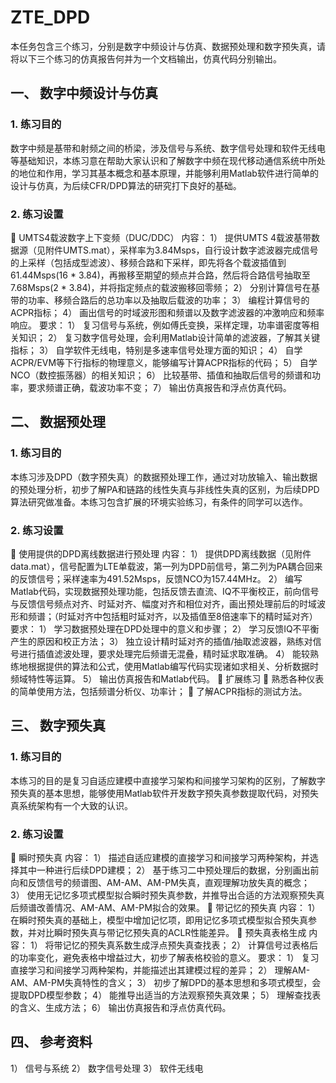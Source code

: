 # ZTE_DPD

本任务包含三个练习，分别是数字中频设计与仿真、数据预处理和数字预失真，请将以下三个练习的仿真报告何并为一个文档输出，仿真代码分别输出。
## 一、	数字中频设计与仿真
### 1.	练习目的
数字中频是基带和射频之间的桥梁，涉及信号与系统、数字信号处理和软件无线电等基础知识，本练习意在帮助大家认识和了解数字中频在现代移动通信系统中所处的地位和作用，学习其基本概念和基本原理，并能够利用Matlab软件进行简单的设计与仿真，为后续CFR/DPD算法的研究打下良好的基础。
### 2.	练习设置
	UMTS4载波数字上下变频（DUC/DDC）
内容：
1）	提供UMTS 4载波基带数据源（见附件UMTS.mat），采样率为3.84Msps，自行设计数字滤波器完成信号的上采样（包括成型滤波）、移频合路和下采样，即先将各个载波插值到61.44Msps(16 * 3.84)，再搬移至期望的频点并合路，然后将合路信号抽取至7.68Msps(2 * 3.84)，并将指定频点的载波搬移回零频；
2）	分别计算信号在基带的功率、移频合路后的总功率以及抽取后载波的功率；
3）	编程计算信号的ACPR指标；
4）	画出信号的时域波形图和频谱以及数字滤波器的冲激响应和频率响应。
要求：
1）	复习信号与系统，例如傅氏变换，采样定理，功率谱密度等相关知识；
2）	复习数字信号处理，会利用Matlab设计简单的滤波器，了解其关键指标；
3）	自学软件无线电，特别是多速率信号处理方面的知识；
4）	自学ACPR/EVM等下行指标的物理意义，能够编写计算ACPR指标的代码；
5）	自学NCO（数控振荡器）的相关知识；
6）	比较基带、插值和抽取后信号的频谱和功率，要求频谱正确，载波功率不变；
7）	输出仿真报告和浮点仿真代码。
## 二、	数据预处理
### 1.	练习目的
本练习涉及DPD（数字预失真）的数据预处理工作，通过对功放输入、输出数据的预处理分析，初步了解PA和链路的线性失真与非线性失真的区别，为后续DPD算法研究做准备。本练习包含扩展的环境实验练习，有条件的同学可以选作。
### 2.	练习设置
	使用提供的DPD离线数据进行预处理
内容：
1）	提供DPD离线数据（见附件data.mat），信号配置为LTE单载波，第一列为DPD前信号，第二列为PA耦合回来的反馈信号；采样速率为491.52Msps，反馈NCO为157.44MHz。
2）	编写Matlab代码，实现数据预处理功能，包括反馈去直流、IQ不平衡校正，前向信号与反馈信号频点对齐、时延对齐、幅度对齐和相位对齐，画出预处理前后的时域波形和频谱；（时延对齐中包括粗时延对齐，以及插值至8倍速率下的精时延对齐）
要求：
1）	学习数据预处理在DPD处理中的意义和步骤；
2）	学习反馈IQ不平衡产生的原因和校正方法；
3）	独立设计精时延对齐的插值/抽取滤波器，熟练对信号进行插值滤波处理，要求处理完后频谱无混叠，精时延求取准确。
4）	能较熟练地根据提供的算法和公式，使用Matlab编写代码实现诸如求相关、分析数据时频域特性等运算。
5）	输出仿真报告和Matlab代码。
	扩展练习
	熟悉各种仪表的简单使用方法，包括频谱分析仪、功率计；
	了解ACPR指标的测试方法。
## 三、	数字预失真
### 1.	练习目的
本练习的目的是复习自适应建模中直接学习架构和间接学习架构的区别，了解数字预失真的基本思想，能够使用Matlab软件开发数字预失真参数提取代码，对预失真系统架构有一个大致的认识。
### 2.	练习设置
	瞬时预失真
内容：
1）	描述自适应建模的直接学习和间接学习两种架构，并选择其中一种进行后续DPD建模；
2）	基于练习二中预处理后的数据，分别画出前向和反馈信号的频谱图、AM-AM、AM-PM失真，直观理解功放失真的概念；
3）	使用无记忆多项式模型拟合瞬时预失真参数，并推导出合适的方法观察预失真后频谱改善情况、AM-AM、AM-PM拟合的效果。
	带记忆的预失真
内容：
1）	在瞬时预失真的基础上，模型中增加记忆项，即用记忆多项式模型拟合预失真参数，并对比瞬时预失真与带记忆预失真的ACLR性能差异。
	预失真表格生成
内容：
1）	将带记忆的预失真系数生成浮点预失真查找表；
2）	计算信号过表格后的功率变化，避免表格中增益过大，初步了解表格校验的意义。
要求：
1）	复习直接学习和间接学习两种架构，并能描述出其建模过程的差异；
2）	理解AM-AM、AM-PM失真特性的含义；
3）	初步了解DPD的基本思想和多项式模型，会提取DPD模型参数；
4）	能推导出适当的方法观察预失真效果；
5）	理解查找表的含义、生成方法；
6）	输出仿真报告和浮点仿真代码。
## 四、	参考资料
1）	信号与系统
2）	数字信号处理
3）	软件无线电

